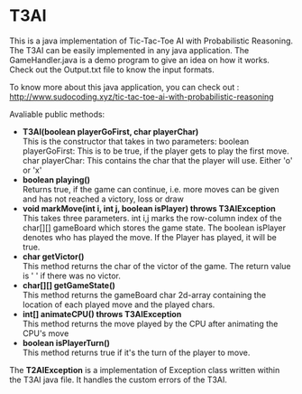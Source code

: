 # T3AI
This is a java implementation of Tic-Tac-Toe AI with Probabilistic Reasoning. 
The T3AI can be easily implemented in any java application. The GameHandler.java is a demo
program to give an idea on how it works. Check out the Output.txt file to know the input formats.

To know more about this java application, you can check out :
http://www.sudocoding.xyz/tic-tac-toe-ai-with-probabilistic-reasoning

Avaliable public methods:
<ul>
  <li><strong>T3AI(boolean playerGoFirst, char playerChar)</strong></br>
  This is the constructor that takes in two parameters: 
  boolean playerGoFirst: This is to be true, if the player gets to play the first move.
  char playerChar: This contains the char that the player will use. Either 'o' or 'x'
  </li>
  <li><strong>boolean playing()</strong></br>
  Returns true, if the game can continue, i.e. more moves can be given and has not reached a victory, loss or draw
  </li>
  <li><strong>void markMove(int i, int j, boolean isPlayer) throws T3AIException</strong></br>
  This takes three parameters. int i,j marks the row-column index of the char[][] gameBoard which stores the game state.
  The boolean isPlayer denotes who has played the move. If the Player has played, it will be true.
  </li>
  <li><strong>char getVictor()</strong></br>
  This method returns the char of the victor of the game. The return value is ' ' if there was no victor.
  </li>
  <li><strong>char[][] getGameState()</strong></br>
  This method returns the gameBoard char 2d-array containing the location of each played move and the played chars.
  </li>
  <li><strong>int[] animateCPU() throws T3AIException</strong></br>
  This method returns the move played by the CPU after animating the CPU's move
  </li>
  <li><strong>boolean isPlayerTurn()</strong></br>
  This method returns true if it's the turn of the player to move.
  </li>
</ul>

The <strong>T2AIException</strong> is a implementation of Exception class written within the T3AI java file. It handles the custom
errors of the T3AI. 

